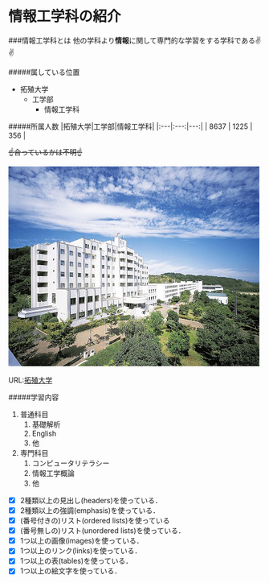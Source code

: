 # 情報工学科の紹介
<!-- Markdown記法を使って学科の紹介ページを作る -->

###情報工学科とは
他の学科より**情報**に関して専門的な学習をする学科である:v::v:

#####属している位置
- 拓殖大学
  - 工学部
    - 情報工学科

#####所属人数
|拓殖大学|工学部|情報工学科|
|:---|:---:|---:|
| 8637 | 1225 | 356 |

~~:point_up:合っているかは不明:point_up:~~

![Takushoku University](hachioji.jpg "八王子国際キャンパス")

URL:[拓殖大学](http://www.takushoku-u.ac.jp "Takushoku University")

#####学習内容

1. 普通科目
   1. 基礎解析
   1. English
   1. 他
1. 専門科目
   1. コンピュータリテラシー
   1. 情報工学概論
   1. 他


<!-- この部分より上に記述を追加して下のチェックボックスで確認する -->
- [x] 2種類以上の見出し(headers)を使っている．
- [x] 2種類以上の強調(emphasis)を使っている．
- [x] (番号付きの)リスト(ordered lists)を使っている
- [x] (番号無しの)リスト(unordered lists)を使っている．
- [x] 1つ以上の画像(images)を使っている．
- [x] 1つ以上のリンク(links)を使っている．
- [x] 1つ以上の表(tables)を使っている．
- [x] 1つ以上の絵文字を使っている．
